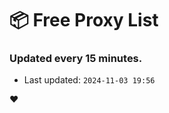 # :package: Free Proxy List
### Updated every 15 minutes.

- Last updated: `2024-11-03 19:56`

:heart:
